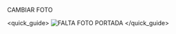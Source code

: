CAMBIAR FOTO

<quick_guide>
![FALTA FOTO PORTADA](	http://static.energysistem.com/images/manuals/39789/5411d64661bbf.jpg)
</quick_guide>
